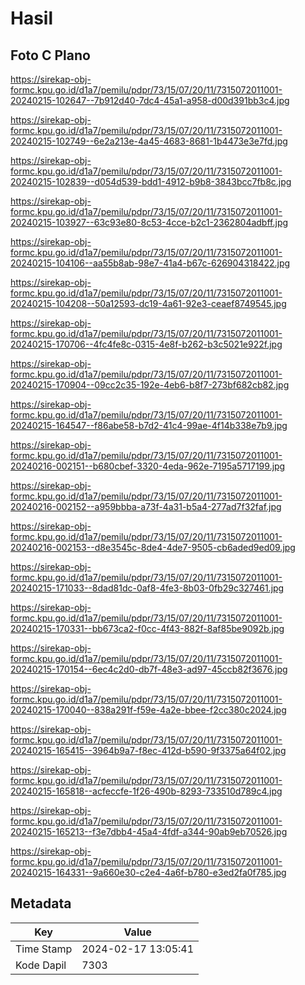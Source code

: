 # Hasil

## Foto C Plano

https://sirekap-obj-formc.kpu.go.id/d1a7/pemilu/pdpr/73/15/07/20/11/7315072011001-20240215-102647--7b912d40-7dc4-45a1-a958-d00d391bb3c4.jpg

https://sirekap-obj-formc.kpu.go.id/d1a7/pemilu/pdpr/73/15/07/20/11/7315072011001-20240215-102749--6e2a213e-4a45-4683-8681-1b4473e3e7fd.jpg

https://sirekap-obj-formc.kpu.go.id/d1a7/pemilu/pdpr/73/15/07/20/11/7315072011001-20240215-102839--d054d539-bdd1-4912-b9b8-3843bcc7fb8c.jpg

https://sirekap-obj-formc.kpu.go.id/d1a7/pemilu/pdpr/73/15/07/20/11/7315072011001-20240215-103927--63c93e80-8c53-4cce-b2c1-2362804adbff.jpg

https://sirekap-obj-formc.kpu.go.id/d1a7/pemilu/pdpr/73/15/07/20/11/7315072011001-20240215-104106--aa55b8ab-98e7-41a4-b67c-626904318422.jpg

https://sirekap-obj-formc.kpu.go.id/d1a7/pemilu/pdpr/73/15/07/20/11/7315072011001-20240215-104208--50a12593-dc19-4a61-92e3-ceaef8749545.jpg

https://sirekap-obj-formc.kpu.go.id/d1a7/pemilu/pdpr/73/15/07/20/11/7315072011001-20240215-170706--4fc4fe8c-0315-4e8f-b262-b3c5021e922f.jpg

https://sirekap-obj-formc.kpu.go.id/d1a7/pemilu/pdpr/73/15/07/20/11/7315072011001-20240215-170904--09cc2c35-192e-4eb6-b8f7-273bf682cb82.jpg

https://sirekap-obj-formc.kpu.go.id/d1a7/pemilu/pdpr/73/15/07/20/11/7315072011001-20240215-164547--f86abe58-b7d2-41c4-99ae-4f14b338e7b9.jpg

https://sirekap-obj-formc.kpu.go.id/d1a7/pemilu/pdpr/73/15/07/20/11/7315072011001-20240216-002151--b680cbef-3320-4eda-962e-7195a5717199.jpg

https://sirekap-obj-formc.kpu.go.id/d1a7/pemilu/pdpr/73/15/07/20/11/7315072011001-20240216-002152--a959bbba-a73f-4a31-b5a4-277ad7f32faf.jpg

https://sirekap-obj-formc.kpu.go.id/d1a7/pemilu/pdpr/73/15/07/20/11/7315072011001-20240216-002153--d8e3545c-8de4-4de7-9505-cb6aded9ed09.jpg

https://sirekap-obj-formc.kpu.go.id/d1a7/pemilu/pdpr/73/15/07/20/11/7315072011001-20240215-171033--8dad81dc-0af8-4fe3-8b03-0fb29c327461.jpg

https://sirekap-obj-formc.kpu.go.id/d1a7/pemilu/pdpr/73/15/07/20/11/7315072011001-20240215-170331--bb673ca2-f0cc-4f43-882f-8af85be9092b.jpg

https://sirekap-obj-formc.kpu.go.id/d1a7/pemilu/pdpr/73/15/07/20/11/7315072011001-20240215-170154--6ec4c2d0-db7f-48e3-ad97-45ccb82f3676.jpg

https://sirekap-obj-formc.kpu.go.id/d1a7/pemilu/pdpr/73/15/07/20/11/7315072011001-20240215-170040--838a291f-f59e-4a2e-bbee-f2cc380c2024.jpg

https://sirekap-obj-formc.kpu.go.id/d1a7/pemilu/pdpr/73/15/07/20/11/7315072011001-20240215-165415--3964b9a7-f8ec-412d-b590-9f3375a64f02.jpg

https://sirekap-obj-formc.kpu.go.id/d1a7/pemilu/pdpr/73/15/07/20/11/7315072011001-20240215-165818--acfeccfe-1f26-490b-8293-733510d789c4.jpg

https://sirekap-obj-formc.kpu.go.id/d1a7/pemilu/pdpr/73/15/07/20/11/7315072011001-20240215-165213--f3e7dbb4-45a4-4fdf-a344-90ab9eb70526.jpg

https://sirekap-obj-formc.kpu.go.id/d1a7/pemilu/pdpr/73/15/07/20/11/7315072011001-20240215-164331--9a660e30-c2e4-4a6f-b780-e3ed2fa0f785.jpg


## Metadata

| Key        | Value               |
| ---------- | ------------------- |
| Time Stamp | 2024-02-17 13:05:41 |
| Kode Dapil | 7303                |




